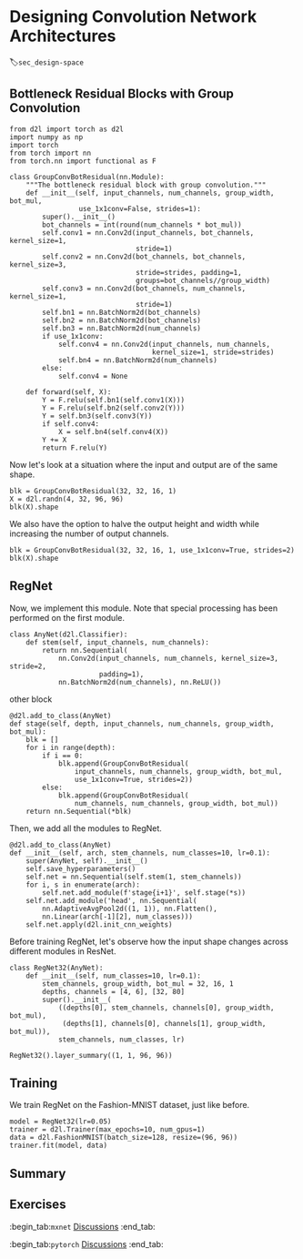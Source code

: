 # Designing Convolution Network Architectures
:label:`sec_design-space`



## Bottleneck Residual Blocks with Group Convolution

```{.python .input  n=1}
from d2l import torch as d2l
import numpy as np
import torch
from torch import nn
from torch.nn import functional as F

class GroupConvBotResidual(nn.Module):
    """The bottleneck residual block with group convolution."""
    def __init__(self, input_channels, num_channels, group_width, bot_mul,
                 use_1x1conv=False, strides=1):
        super().__init__()
        bot_channels = int(round(num_channels * bot_mul))
        self.conv1 = nn.Conv2d(input_channels, bot_channels, kernel_size=1,
                               stride=1)
        self.conv2 = nn.Conv2d(bot_channels, bot_channels, kernel_size=3,
                               stride=strides, padding=1,
                               groups=bot_channels//group_width)
        self.conv3 = nn.Conv2d(bot_channels, num_channels, kernel_size=1,
                               stride=1)
        self.bn1 = nn.BatchNorm2d(bot_channels)
        self.bn2 = nn.BatchNorm2d(bot_channels)
        self.bn3 = nn.BatchNorm2d(num_channels)
        if use_1x1conv:
            self.conv4 = nn.Conv2d(input_channels, num_channels,
                                   kernel_size=1, stride=strides)
            self.bn4 = nn.BatchNorm2d(num_channels)
        else:
            self.conv4 = None
        
    def forward(self, X):
        Y = F.relu(self.bn1(self.conv1(X)))
        Y = F.relu(self.bn2(self.conv2(Y)))
        Y = self.bn3(self.conv3(Y))
        if self.conv4:
            X = self.bn4(self.conv4(X))
        Y += X
        return F.relu(Y)
```

Now let's look at a situation where the input and output are of the same shape.

```{.python .input  n=2}
blk = GroupConvBotResidual(32, 32, 16, 1)
X = d2l.randn(4, 32, 96, 96)
blk(X).shape
```

We also have the option to halve the output height and width while increasing the number of output channels.

```{.python .input  n=3}
blk = GroupConvBotResidual(32, 32, 16, 1, use_1x1conv=True, strides=2)
blk(X).shape
```

## RegNet

Now, we implement this module. Note that special processing has been performed on the first module.

```{.python .input  n=4}
class AnyNet(d2l.Classifier):
    def stem(self, input_channels, num_channels):
        return nn.Sequential(
            nn.Conv2d(input_channels, num_channels, kernel_size=3, stride=2,
                      padding=1),
            nn.BatchNorm2d(num_channels), nn.ReLU())
```

other block

```{.python .input  n=5}
@d2l.add_to_class(AnyNet)
def stage(self, depth, input_channels, num_channels, group_width, bot_mul):
    blk = []
    for i in range(depth):
        if i == 0:
            blk.append(GroupConvBotResidual(
                input_channels, num_channels, group_width, bot_mul,
                use_1x1conv=True, strides=2))
        else:
            blk.append(GroupConvBotResidual(
                num_channels, num_channels, group_width, bot_mul))
    return nn.Sequential(*blk)
```

Then, we add all the modules to RegNet.

```{.python .input  n=6}
@d2l.add_to_class(AnyNet)
def __init__(self, arch, stem_channels, num_classes=10, lr=0.1):
    super(AnyNet, self).__init__()
    self.save_hyperparameters()
    self.net = nn.Sequential(self.stem(1, stem_channels))
    for i, s in enumerate(arch):
        self.net.add_module(f'stage{i+1}', self.stage(*s))
    self.net.add_module('head', nn.Sequential(
        nn.AdaptiveAvgPool2d((1, 1)), nn.Flatten(),
        nn.Linear(arch[-1][2], num_classes)))
    self.net.apply(d2l.init_cnn_weights)
```

Before training RegNet, let's observe how the input shape changes across different modules in ResNet.

```{.python .input  n=7}
class RegNet32(AnyNet):
    def __init__(self, num_classes=10, lr=0.1):
        stem_channels, group_width, bot_mul = 32, 16, 1
        depths, channels = [4, 6], [32, 80]
        super().__init__(
            ((depths[0], stem_channels, channels[0], group_width, bot_mul),
             (depths[1], channels[0], channels[1], group_width, bot_mul)),
            stem_channels, num_classes, lr)
```

```{.python .input  n=8}
RegNet32().layer_summary((1, 1, 96, 96))
```

## Training

We train RegNet on the Fashion-MNIST dataset, just like before.

```{.python .input  n=9}
model = RegNet32(lr=0.05)
trainer = d2l.Trainer(max_epochs=10, num_gpus=1)
data = d2l.FashionMNIST(batch_size=128, resize=(96, 96))
trainer.fit(model, data)
```

## Summary




## Exercises



:begin_tab:`mxnet`
[Discussions](https://discuss.d2l.ai/t/)
:end_tab:

:begin_tab:`pytorch`
[Discussions](https://discuss.d2l.ai/t/)
:end_tab:
